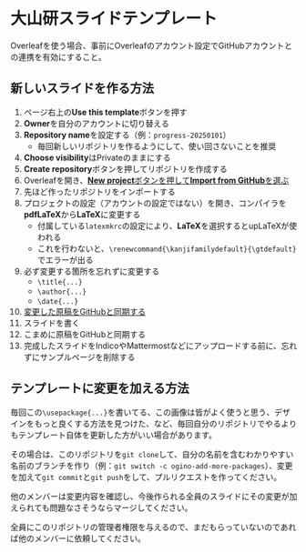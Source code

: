 # 大山研スライドテンプレート

Overleafを使う場合、事前にOverleafのアカウント設定でGitHubアカウントとの連携を有効にすること。

## 新しいスライドを作る方法

1. ページ右上の**Use this template**ボタンを押す
2. **Owner**を自分のアカウントに切り替える
3. **Repository name**を設定する（例：`progress-20250101`）
   - 毎回新しいリポジトリを作るようにして、使い回さないことを推奨
4. **Choose visibility**はPrivateのままにする
5. **Create repository**ボタンを押してリポジトリを作成する
6. Overleafを開き、[**New project**ボタンを押して**Import from GitHub**を選ぶ](https://docs.overleaf.com/integrations-and-add-ons/git-integration-and-github-synchronization/github#creating-a-new-overleaf-project-from-a-github-repository)
7. 先ほど作ったリポジトリをインポートする
8. プロジェクトの設定（アカウントの設定ではない）を開き、コンパイラを**pdfLaTeX**から**LaTeX**に変更する
   - 付属している`latexmkrc`の設定により、**LaTeX**を選択するとupLaTeXが使われる
   - これを行わないと、`\renewcommand{\kanjifamilydefault}{\gtdefault}`でエラーが出る
9. 必ず変更する箇所を忘れずに変更する
   - `\title{...}`
   - `\author{...}`
   - `\date{...}`
10. [変更した原稿をGitHubと同期する](https://docs.overleaf.com/integrations-and-add-ons/git-integration-and-github-synchronization/github#synchronizing-with-github)
11. スライドを書く
12. こまめに原稿をGitHubと同期する
13. 完成したスライドをIndicoやMattermostなどにアップロードする前に、忘れずにサンプルページを削除する

## テンプレートに変更を加える方法

毎回この`\usepackage{...}`を書いてる、この画像は皆がよく使うと思う、デザインをもっと良くする方法を見つけた、など、毎回自分のリポジトリでやるよりもテンプレート自体を更新した方がいい場合があります。

その場合は、このリポジトリを`git clone`して、自分の名前を含むわかりやすい名前のブランチを作り（例：`git switch -c ogino-add-more-packages`）、変更を加えて`git commit`と`git push`をして、プルリクエストを作ってください。

他のメンバーは変更内容を確認し、今後作られる全員のスライドにその変更が加えられても問題なさそうならマージしてください。

全員にこのリポジトリの管理者権限を与えるので、まだもらっていないのであれば他のメンバーに依頼してください。
